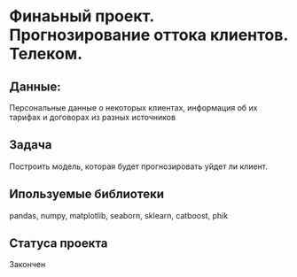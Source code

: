 # Финаьный проект. Прогнозирование оттока клиентов. Телеком.

## Данные:
Персональные данные о некоторых клиентах, информация об их тарифах и договорах из разных источников

## Задача
Построить модель, которая будет прогнозировать уйдет ли клиент.

## Ипользуемые библиотеки 
pandas, numpy, matplotlib, seaborn, sklearn, catboost, phik 

## Cтатуса проекта 
Закончен
